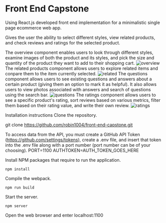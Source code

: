 # Front End Capstone 

Using React.js developed front end implementation for a minimalistic single page ecommerce web app.

Gives the user the ability to select different styles, view related products, and check reviews and ratings for the selected product.

The overview component enables users to look through different styles, examine images of both the product and its styles, and pick the size and quantity of the product they want to add to their shopping cart.
![overview](https://user-images.githubusercontent.com/24445744/218268059-d9c008a2-3db2-469a-a64a-6c8d7be2271b.gif)
The related products component allows users to explore related items and conpare them to the item currently selected.
![related](https://user-images.githubusercontent.com/24445744/218268070-c3bf9a08-327d-4110-bb34-f46c6d19f602.gif)
The questions component allows users to see existing questions and answers about a certain product (giving them an option to mark it as helpful). It also allows users to view photos associated with answers and search of questions using the search bar.
![questions](https://user-images.githubusercontent.com/24445744/218268066-7d7efab1-f44b-469a-b93e-dfdffbd910b6.gif)
The ratings component allows users to see a specific product's rating, sort reviews based on various metrics, filter them based on their rating value, and write their own review.
![ratings](https://user-images.githubusercontent.com/24445744/218268068-7c07ebb3-a340-4a94-92ee-389a76026065.gif)

Installation instructions
Clone the repository.

git clone https://github.com/robin1004/front-end-capstone.git

To access data from the API, you must create a GitHub API Token (https://github.com/settings/tokens), create a .env file, and insert that token into the .env file along with a port number (port number can be of your choosing).
PORT=1100
AUTHTOKEN=AUTH_TOKEN_GOES_HERE

Install NPM packages that require to run the application.

`npm install`

Compile the webpack.

`npm run build`

Start the server.

`npm server`

Open the web browser and enter localhost:1100
